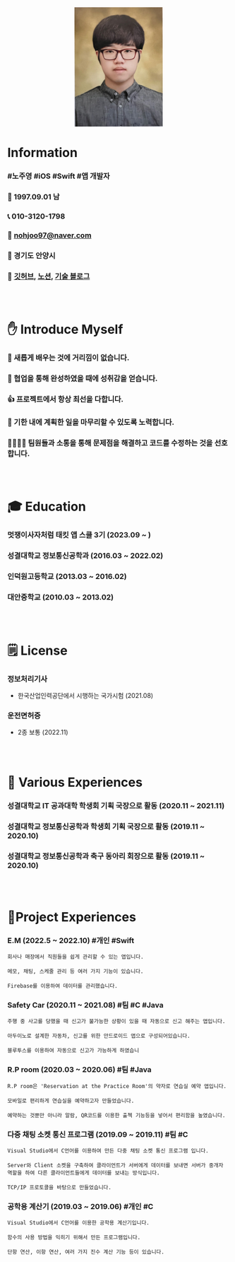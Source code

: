<div align="center">
<img width="200" height="270" border:0px src="https://github.com/JooYoungNoh/resume/blob/main/img/resumeMe.png?raw=true"/>
</div>

# Information
###  **#노주영** **#iOS** **#Swift** **#앱 개발자**

### 🤵  1997.09.01  남

### 📞  010-3120-1798

### 📧  nohjoo97@naver.com

### 📍 경기도 안양시

### 🔗  [깃허브](https://github.com/JooYoungNoh), [노션](https://gossamer-quiver-b4b.notion.site/s-World-010c422d7b4d44f394b16fbb2c434150?pvs=4), [기술  블로그](https://blog.naver.com/nohjoo97)

</br></br>

# ✋ Introduce Myself

### 🙌 새롭게 배우는 것에 거리낌이 없습니다.

### 🤝 협업을 통해 완성하였을 때에 성취감을 얻습니다.

### 👍 프로젝트에서 항상 최선을 다합니다.

### 💪 기한 내에 계획한 일을 마무리할 수 있도록 노력합니다.

### 👨‍👨‍👦‍👦 팀원들과 소통을 통해 문제점을 해결하고 코드를 수정하는 것을 선호합니다.

</br></br>

# 🎓 Education
### **멋쟁이사자처럼 태킷 앱 스쿨 3기 (2023.09 ~ )**

### **성결대학교 정보통신공학과 (2016.03 ~ 2022.02)**

### **인덕원고등학교 (2013.03 ~ 2016.02)**

### **대안중학교 (2010.03 ~ 2013.02)**

</br></br>

# 🗒️ License

### **정보처리기사**

- 한국산업인력공단에서 시행하는 국가시험 (2021.08)

### **운전면허증**

- 2종 보통 (2022.11)

</br></br>

# 🚀 Various Experiences

### **성결대학교 IT 공과대학 학생회 기획 국장으로 활동 (2020.11 ~ 2021.11)**

### **성결대학교 정보통신공학과 학생회 기획 국장으로 활동 (2019.11 ~ 2020.10)**

### **성결대학교 정보통신공학과 축구 동아리 회장으로 활동 (2019.11 ~ 2020.10)**

</br></br>

# 📒Project Experiences

### **E.M (2022.5 ~ 2022.10) #개인 #Swift**
```
회사나 매장에서 직원들을 쉽게 관리할 수 있는 앱입니다.

메모, 채팅, 스케줄 관리 등 여러 가지 기능이 있습니다.

Firebase를 이용하여 데이터를 관리했습니다.
```


### **Safety Car (2020.11 ~ 2021.08) #팀 #C #Java**

```
주행 중 사고를 당했을 때 신고가 불가능한 상황이 있을 때 자동으로 신고 해주는 앱입니다.

아두이노로 설계한 자동차, 신고를 위한 안드로이드 앱으로 구성되어있습니다.

블루투스를 이용하여 자동으로 신고가 가능하게 하였습니 
```


### **R.P room (2020.03 ~ 2020.06) #팀 #Java**

```
R.P room은 'Reservation at the Practice Room'의 약자로 연습실 예약 앱입니다.

모바일로 편리하게 연습실을 예약하고자 만들었습니다.

예약하는 것뿐만 아니라 알람, QR코드를 이용한 출첵 기능등을 넣어서 편리함을 높였습니다.
```


### **다중 채팅 소켓 통신 프로그램 (2019.09 ~ 2019.11) #팀 #C**

```
Visual Studio에서 C언어를 이용하여 만든 다중 채팅 소켓 통신 프로그램 입니다.

Server와 Client 소켓을 구축하여 클라이언트가 서버에게 데이터를 보내면 서버가 중개자 역할을 하여 다른 클라이언트들에게 데이터를 보내는 방식입니다.

TCP/IP 프로토콜을 바탕으로 만들었습니다.
```


### **공학용 계산기 (2019.03 ~ 2019.06) #개인 #C**
```
Visual Studio에서 C언어를 이용한 공학용 계산기입니다.

함수의 사용 방법을 익히기 위해서 만든 프로그램입니다.

단항 연산, 이항 연산, 여러 가지 진수 계산 기능 등이 있습니다.
```

</br>
